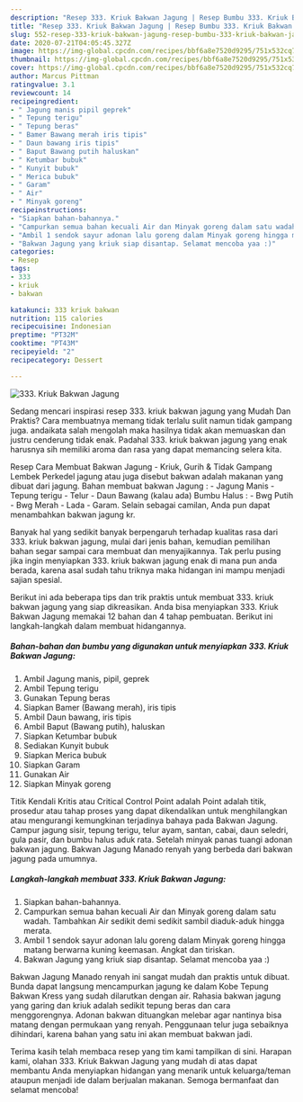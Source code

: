 ```yaml
---
description: "Resep 333. Kriuk Bakwan Jagung | Resep Bumbu 333. Kriuk Bakwan Jagung Yang Enak dan Simpel"
title: "Resep 333. Kriuk Bakwan Jagung | Resep Bumbu 333. Kriuk Bakwan Jagung Yang Enak dan Simpel"
slug: 552-resep-333-kriuk-bakwan-jagung-resep-bumbu-333-kriuk-bakwan-jagung-yang-enak-dan-simpel
date: 2020-07-21T04:05:45.327Z
image: https://img-global.cpcdn.com/recipes/bbf6a8e7520d9295/751x532cq70/333-kriuk-bakwan-jagung-foto-resep-utama.jpg
thumbnail: https://img-global.cpcdn.com/recipes/bbf6a8e7520d9295/751x532cq70/333-kriuk-bakwan-jagung-foto-resep-utama.jpg
cover: https://img-global.cpcdn.com/recipes/bbf6a8e7520d9295/751x532cq70/333-kriuk-bakwan-jagung-foto-resep-utama.jpg
author: Marcus Pittman
ratingvalue: 3.1
reviewcount: 14
recipeingredient:
- " Jagung manis pipil geprek"
- " Tepung terigu"
- " Tepung beras"
- " Bamer Bawang merah iris tipis"
- " Daun bawang iris tipis"
- " Baput Bawang putih haluskan"
- " Ketumbar bubuk"
- " Kunyit bubuk"
- " Merica bubuk"
- " Garam"
- " Air"
- " Minyak goreng"
recipeinstructions:
- "Siapkan bahan-bahannya."
- "Campurkan semua bahan kecuali Air dan Minyak goreng dalam satu wadah. Tambahkan Air sedikit demi sedikit sambil diaduk-aduk hingga merata."
- "Ambil 1 sendok sayur adonan lalu goreng dalam Minyak goreng hingga matang berwarna kuning keemasan. Angkat dan tiriskan."
- "Bakwan Jagung yang kriuk siap disantap. Selamat mencoba yaa :)"
categories:
- Resep
tags:
- 333
- kriuk
- bakwan

katakunci: 333 kriuk bakwan 
nutrition: 115 calories
recipecuisine: Indonesian
preptime: "PT32M"
cooktime: "PT43M"
recipeyield: "2"
recipecategory: Dessert

---
```



![333. Kriuk Bakwan Jagung](https://img-global.cpcdn.com/recipes/bbf6a8e7520d9295/751x532cq70/333-kriuk-bakwan-jagung-foto-resep-utama.jpg)

Sedang mencari inspirasi resep 333. kriuk bakwan jagung yang Mudah Dan Praktis? Cara membuatnya memang tidak terlalu sulit namun tidak gampang juga. andaikata salah mengolah maka hasilnya tidak akan memuaskan dan justru cenderung tidak enak. Padahal 333. kriuk bakwan jagung yang enak harusnya sih memiliki aroma dan rasa yang dapat memancing selera kita.

Resep Cara Membuat Bakwan Jagung - Kriuk, Gurih &amp; Tidak Gampang Lembek Perkedel jagung atau juga disebut bakwan adalah makanan yang dibuat dari jagung. Bahan membuat bakwan Jagung : - Jagung Manis - Tepung terigu - Telur - Daun Bawang (kalau ada) Bumbu Halus : - Bwg Putih - Bwg Merah - Lada - Garam. Selain sebagai camilan, Anda pun dapat menambahkan bakwan jagung kr.

Banyak hal yang sedikit banyak berpengaruh terhadap kualitas rasa dari 333. kriuk bakwan jagung, mulai dari jenis bahan, kemudian pemilihan bahan segar sampai cara membuat dan menyajikannya. Tak perlu pusing jika ingin menyiapkan 333. kriuk bakwan jagung enak di mana pun anda berada, karena asal sudah tahu triknya maka hidangan ini mampu menjadi sajian spesial.


Berikut ini ada beberapa tips dan trik praktis untuk membuat 333. kriuk bakwan jagung yang siap dikreasikan. Anda bisa menyiapkan 333. Kriuk Bakwan Jagung memakai 12 bahan dan 4 tahap pembuatan. Berikut ini langkah-langkah dalam membuat hidangannya.

<!--inarticleads1-->

##### Bahan-bahan dan bumbu yang digunakan untuk menyiapkan 333. Kriuk Bakwan Jagung:

1. Ambil  Jagung manis, pipil, geprek
1. Ambil  Tepung terigu
1. Gunakan  Tepung beras
1. Siapkan  Bamer (Bawang merah), iris tipis
1. Ambil  Daun bawang, iris tipis
1. Ambil  Baput (Bawang putih), haluskan
1. Siapkan  Ketumbar bubuk
1. Sediakan  Kunyit bubuk
1. Siapkan  Merica bubuk
1. Siapkan  Garam
1. Gunakan  Air
1. Siapkan  Minyak goreng


Titik Kendali Kritis atau Critical Control Point adalah Point adalah titik, prosedur atau tahap proses yang dapat dikendalikan untuk menghilangkan atau mengurangi kemungkinan terjadinya bahaya pada Bakwan Jagung. Campur jagung sisir, tepung terigu, telur ayam, santan, cabai, daun seledri, gula pasir, dan bumbu halus aduk rata. Setelah minyak panas tuangi adonan bakwan jagung. Bakwan Jagung Manado renyah yang berbeda dari bakwan jagung pada umumnya. 

<!--inarticleads2-->

##### Langkah-langkah membuat 333. Kriuk Bakwan Jagung:

1. Siapkan bahan-bahannya.
1. Campurkan semua bahan kecuali Air dan Minyak goreng dalam satu wadah. Tambahkan Air sedikit demi sedikit sambil diaduk-aduk hingga merata.
1. Ambil 1 sendok sayur adonan lalu goreng dalam Minyak goreng hingga matang berwarna kuning keemasan. Angkat dan tiriskan.
1. Bakwan Jagung yang kriuk siap disantap. Selamat mencoba yaa :)


Bakwan Jagung Manado renyah ini sangat mudah dan praktis untuk dibuat. Bunda dapat langsung mencampurkan jagung ke dalam Kobe Tepung Bakwan Kress yang sudah dilarutkan dengan air. Rahasia bakwan jagung yang garing dan kriuk adalah sedikit tepung beras dan cara menggorengnya. Adonan bakwan dituangkan melebar agar nantinya bisa matang dengan permukaan yang renyah. Penggunaan telur juga sebaiknya dihindari, karena bahan yang satu ini akan membuat bakwan jadi. 

Terima kasih telah membaca resep yang tim kami tampilkan di sini. Harapan kami, olahan 333. Kriuk Bakwan Jagung yang mudah di atas dapat membantu Anda menyiapkan hidangan yang menarik untuk keluarga/teman ataupun menjadi ide dalam berjualan makanan. Semoga bermanfaat dan selamat mencoba!

